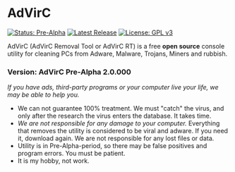 # AdVirC

[![Status: Pre-Alpha](https://img.shields.io/badge/Status-Pre--Alpha-red.svg?style=for-the-badge)](https://sites.google.com/view/advirc)
[![Latest Release](https://img.shields.io/badge/Latest-Release-blue.svg?style=for-the-badge)](https://sites.google.com/view/advirc)
[![License: GPL v3](https://img.shields.io/badge/License-GPL%20v3-black.svg?style=for-the-badge)](https://www.gnu.org/licenses/gpl-3.0)

<!--
[![Status: Alpha](https://img.shields.io/badge/Status-Alpha-orange.svg?style=for-the-badge)](https://sites.google.com/view/advirc)
[![Status: Beta](https://img.shields.io/badge/Status-Beta-yellow.svg?style=for-the-badge)](https://sites.google.com/view/advirc)
[![Status: Release](https://img.shields.io/badge/Status-Release-green.svg?style=for-the-badge)](https://sites.google.com/view/advirc)
-->

AdVirC (AdVirC Removal Tool or AdVirC RT) is a free **open source** console utility for cleaning PCs from Adware, Malware, Trojans, Miners and rubbish.

### Version: **AdVirC Pre-Alpha 2.0.000**

*If you have ads, third-party programs or your computer live your life, we may be able to help you.*

- We can not guarantee 100% treatment. We must "catch" the virus, and only after the research the virus enters the database. It takes time.
- *We are not responsible for any damage to your computer.* Everything that removes the utility is considered to be viral and adware. If you need it, download again. We are not responsible for any lost files or data.
- Utility is in Pre-Alpha-period, so there may be false positives and program errors. You must be patient.
- It is my hobby, not work.